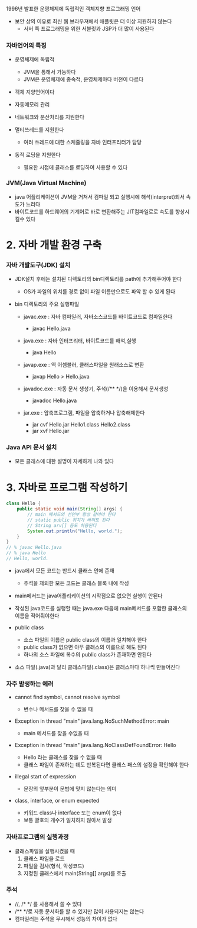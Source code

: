 1996년 발표한 운영체제에 독립적인 객체지향 프로그래밍 언어

- 보안 상의 이유로 최신 웹 브라우져에서 애플릿은 더 이상 지원하지 않는다
    - 서버 쪽 프로그래밍을 위한 서블릿과 JSP가 더 많이 사용된다

### 자바언어의 특징
- 운영체제에 독립적
    - JVM을 통해서 가능하다
    - JVM은 운영체제에 종속적, 운영체제마다 버전이 다르다

- 객체 지양언어이다
- 자동메모리 관리
- 네트워크와 분산처리를 지원한다
- 멀티쓰레드를 지원한다
    - 여러 쓰레드에 대한 스케줄링을 자바 인터프리터가 담당

- 동적 로딩을 지원한다
    - 필요한 시점에 클래스를 로딩하여 사용할 수 있다

### JVM(Java Virtual Machine)
- java 어플리케이션이 JVM을 거쳐서 컴파일 되고 실행시에 해석(interpret)되서 속도가 느리다
- 바이트코드를 하드웨어의 기계어로 바로 변환해주는 JIT컴파일로로 속도를 향상시킬수 있다

# 2. 자바 개발 환경 구축
### 자바 개발도구(JDK) 설치
- JDK설치 후에는 설치된 디렉토리의 bin디렉토리를 path에 추가해주어야 한다
    - OS가 파일의 위치를 경로 없이 파일 이름만으로도 파악 할 수 있게 된다

- bin 디렉토리의 주요 실행파일
    - javac.exe : 자바 컴파일러, 자바소스코드를 바이트코드로 컴파일한다
        - javac Hello.java
    
    - java.exe : 자바 인터프리터, 바이트코드를 해석,실행
        - java Hello
    
    - javap.exe : 역 어셈블러, 클래스파일을 원래소스로 변환
        - javap Hello > Hello.java

    - javadoc.exe : 자동 문서 생성기, 주석(/** */)을 이용해서 문서생성
        - javadoc Hello.java
    
    - jar.exe : 압축프로그램, 파일을 압축하거나 압축해제한다
        - jar cvf Hello.jar Hello1.class Hello2.class
        - jar xvf Hello.jar

### Java API 문서 설치
- 모든 클래스에 대한 설명이 자세하게 나와 있다

# 3. 자바로 프로그램 작성하기
``` java
class Hello {
    public static void main(String[] args) {
        // main 메서드의 선언부 항상 같아야 한다
        // static public 위치가 바껴도 된다
        // String arv[] 등도 허용된다
        System.out.println("Hello, world.");
    }
}
// % javac Hello.java
// % java Hello
// Hello, world.
```
- java에서 모든 코드는 반드시 클래스 안에 존재
    - 주석을 제외한 모든 코드는 클래스 블록 내에 작성

- main메서드는 java어플리케이션의 시작점으로 없으면 실행이 안된다
- 작성된 java코드를 실행할 때는 java.exe 다음에 main메서드를 포함한 클래스의 이름을 적어줘야한다 

- public class
    - 소스 파일의 이름은 public class의 이름과 일치해야 한다
    - public class가 없으면 아무 클래스의 이름으로 해도 된다
    - 하나의 소스 파일에 복수의 public class가 존재하면 안된다


- 소스 파일(.java)과 달리 클래스파일(.class)은 클래스마다 하나씩 만들어진다

### 자주 발생하는 에러
- cannot find symbol, cannot resolve symbol
    - 변수나 메서드를 찾을 수 없을 때

- Exception in thread "main" java.lang.NoSuchMethodError: main
    - main 메서드를 찾을 수없을 때

- Exception in thread "main" java.lang.NoClassDefFoundError: Hello
    - Hello 라는 클래스를 찾을 수 없을 때
    - 클래스 파일이 존재하는 데도 반복된다면 클래스 패스의 설정을 확인해야 한다

- illegal start of expression
    - 문장의 앞부분이 문법에 맞지 않는다는 의미

- class, interface, or enum expected
    - 키워드 class나 interface 또는 enum이 없다
    - 보통 괄호의 개수가 일치하지 않아서 발생

### 자바프로그램의 실행과정
- 클래스파일을 실행시켰을 때
    1. 클래스 파일을 로드
    2. 파일을 검사(형식, 악성코드)
    3. 지정된 클래스에서 main(String[] args)를 호출

### 주석
- //, /* */ 를 사용해서 쓸 수 있다
- /** */로 자동 문서화를 할 수 있지만 많이 사용되지는 않는다
- 컴파일러는 주석을 무시해서 성능의 차이가 없다

